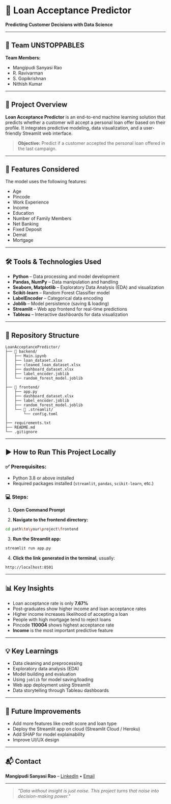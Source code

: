 
# 💸 Loan Acceptance Predictor  
**Predicting Customer Decisions with Data Science**

---

## 🚀 Team UNSTOPPABLES  
**Team Members:**
- Mangipudi Sanyasi Rao  
- R. Ravivarman  
- S. Gopikrishnan  
- Nithish Kumar  

---

## 📌 Project Overview  
**Loan Acceptance Predictor** is an end-to-end machine learning solution that predicts whether a customer will accept a personal loan offer based on their profile. It integrates predictive modeling, data visualization, and a user-friendly Streamlit web interface.

> **Objective:** Predict if a customer accepted the personal loan offered in the last campaign.

---

## 🧠 Features Considered  
The model uses the following features:
- Age  
- Pincode  
- Work Experience  
- Income  
- Education  
- Number of Family Members  
- Net Banking  
- Fixed Deposit  
- Demat  
- Mortgage  

---

## 🛠️ Tools & Technologies Used  
- **Python** – Data processing and model development  
- **Pandas, NumPy** – Data manipulation and handling  
- **Seaborn, Matplotlib** – Exploratory Data Analysis (EDA) and visualization  
- **Scikit-learn** – Random Forest Classifier model  
- **LabelEncoder** – Categorical data encoding  
- **Joblib** – Model persistence (saving & loading)  
- **Streamlit** – Web app frontend for real-time predictions  
- **Tableau** – Interactive dashboards for data visualization  

---

## 📁 Repository Structure

```
LoanAcceptancePredictor/
├── 📂 backend/
│   ├── Main.ipynb
│   ├── loan_dataset.xlsx
│   ├── cleaned_loan_dataset.xlsx
│   ├── dashboard_dataset.xlsx
│   ├── label_encoder.joblib
│   └── random_forest_model.joblib
│
├── 📂 frontend/
│   ├── app.py
│   ├── dashboard_dataset.xlsx
│   ├── label_encoder.joblib
│   ├── random_forest_model.joblib
│   └── 📂 .streamlit/
│       └── config.toml
│
├── requirements.txt
├── README.md
└── .gitignore
```

---

## ▶️ How to Run This Project Locally

### ✅ Prerequisites:
- Python 3.8 or above installed
- Required packages installed (`streamlit`, `pandas`, `scikit-learn`, etc.)

### 💻 Steps:

1. **Open Command Prompt**

2. **Navigate to the frontend directory:**

```bash
cd path\to\your\project\frontend
```

3. **Run the Streamlit app:**

```bash
streamlit run app.py
```

4. **Click the link generated in the terminal**, usually:

```
http://localhost:8501
```

---

## 📊 Key Insights  
- Loan acceptance rate is only **7.67%**
- Post-graduates show higher income and loan acceptance rates
- Higher income increases likelihood of accepting a loan
- People with high mortgage tend to reject loans
- Pincode **110004** shows highest acceptance rate
- **Income** is the most important predictive feature

---

## 💡 Key Learnings  
- Data cleaning and preprocessing  
- Exploratory data analysis (EDA)  
- Model building and evaluation  
- Using `joblib` for model saving/loading  
- Web app deployment using Streamlit  
- Data storytelling through Tableau dashboards  

---

## 📌 Future Improvements  
- Add more features like credit score and loan type  
- Deploy the Streamlit app on cloud (Streamlit Cloud / Heroku)  
- Add SHAP for model explainability  
- Improve UI/UX design  

---

## 📬 Contact  
**Mangipudi Sanyasi Rao** – [LinkedIn](#) • [Email](#)

---

> _"Data without insight is just noise. This project turns that noise into decision-making power."_
